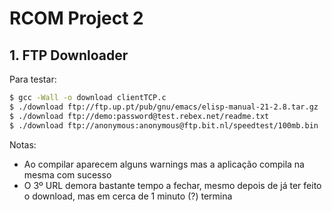 # RCOM Project 2

## 1. FTP Downloader

Para testar:

```bash
$ gcc -Wall -o download clientTCP.c
$ ./download ftp://ftp.up.pt/pub/gnu/emacs/elisp-manual-21-2.8.tar.gz
$ ./download ftp://demo:password@test.rebex.net/readme.txt
$ ./download ftp://anonymous:anonymous@ftp.bit.nl/speedtest/100mb.bin
```

Notas:
- Ao compilar aparecem alguns warnings mas a aplicação compila na mesma com sucesso
- O 3º URL demora bastante tempo a fechar, mesmo depois de já ter feito o download, mas em cerca de 1 minuto (?) termina